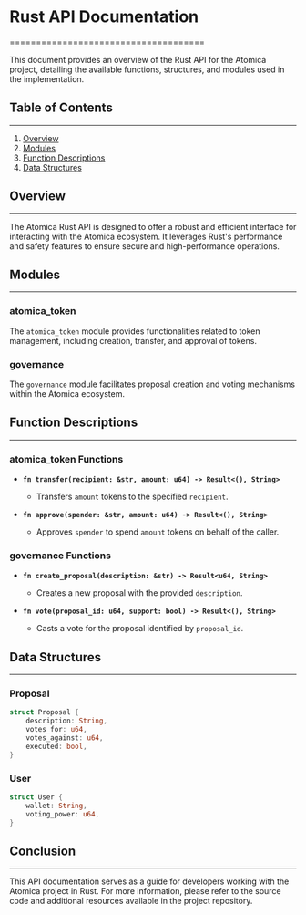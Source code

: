 # Rust API Documentation
=====================================

This document provides an overview of the Rust API for the Atomica project, detailing the available functions, structures, and modules used in the implementation.

## Table of Contents
-------------------
1. [Overview](#overview)
2. [Modules](#modules)
3. [Function Descriptions](#function-descriptions)
4. [Data Structures](#data-structures)

## Overview
----------------

The Atomica Rust API is designed to offer a robust and efficient interface for interacting with the Atomica ecosystem. It leverages Rust's performance and safety features to ensure secure and high-performance operations.

## Modules
-----------------------

### atomica_token

The `atomica_token` module provides functionalities related to token management, including creation, transfer, and approval of tokens.

### governance

The `governance` module facilitates proposal creation and voting mechanisms within the Atomica ecosystem.

## Function Descriptions
-------------------------

### atomica_token Functions

- **`fn transfer(recipient: &str, amount: u64) -> Result<(), String>`**
  - Transfers `amount` tokens to the specified `recipient`.

- **`fn approve(spender: &str, amount: u64) -> Result<(), String>`**
  - Approves `spender` to spend `amount` tokens on behalf of the caller.

### governance Functions

- **`fn create_proposal(description: &str) -> Result<u64, String>`**
  - Creates a new proposal with the provided `description`.

- **`fn vote(proposal_id: u64, support: bool) -> Result<(), String>`**
  - Casts a vote for the proposal identified by `proposal_id`.

## Data Structures
-------------------

### Proposal

```rust
struct Proposal {
    description: String,
    votes_for: u64,
    votes_against: u64,
    executed: bool,
}
```

### User

```rust
struct User {
    wallet: String,
    voting_power: u64,
}
```

## Conclusion
----------------

This API documentation serves as a guide for developers working with the Atomica project in Rust. For more information, please refer to the source code and additional resources available in the project repository.
